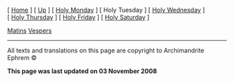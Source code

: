 \[ [Home](index.md) \] \[ [Up](holyweek.md) \] \[ [Holy Monday](holyMon.md) \] \[ Holy Tuesday \] \[ [Holy Wednesday](holyWed.md) \] \[ [Holy Thursday](holyThu.md) \] \[ [Holy Friday](holyFri.md) \] \[ [Holy Saturday](holy.md) \]

[Matins](HWTue-M.md)
[Vespers](HWTue-V.md)

------------------------------------------------------------------------

All texts and translations on this page are copyright to
Archimandrite Ephrem ©

**This page was last updated on 03 November 2008**
